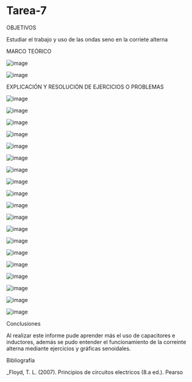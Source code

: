 # Tarea-7

OBJETIVOS

Estudiar el trabajo y uso de las ondas seno en la corriete alterna 

MARCO TEÓRICO

![image](https://user-images.githubusercontent.com/116834278/220008881-cc5e72e7-781e-4342-99c9-1c4f1217e000.png)

![image](https://user-images.githubusercontent.com/116834278/220008929-edf95c27-9dba-4e66-ae3a-18c6dc5025ab.png)

EXPLICACIÓN Y RESOLUCIÓN DE EJERCICIOS O PROBLEMAS

![image](https://user-images.githubusercontent.com/116834278/220009007-156d93a3-a79e-47f8-8527-c08b3446157c.png)

![image](https://user-images.githubusercontent.com/116834278/220009024-944d0078-be55-44b3-9fb0-0f3f00d8555f.png)

![image](https://user-images.githubusercontent.com/116834278/220009042-e906fad7-145e-48db-b102-48e682a14e17.png)

![image](https://user-images.githubusercontent.com/116834278/220009073-82538526-d868-4b94-a172-ee264eea7cfc.png)

![image](https://user-images.githubusercontent.com/116834278/220009090-8c6eea37-ff5a-4c63-84ec-e4bb6e74e171.png)

![image](https://user-images.githubusercontent.com/116834278/220009105-2b395e31-b00a-4887-8815-598eb297a396.png)

![image](https://user-images.githubusercontent.com/116834278/220009130-5dd792de-5f54-44e4-82b4-aa43bf5ce957.png)

![image](https://user-images.githubusercontent.com/116834278/220009148-2ff4ab7c-fc88-4451-84e1-08f2cd7eedf9.png)

![image](https://user-images.githubusercontent.com/116834278/220009180-ff2deb2f-5653-4354-91b8-addbaaaed017.png)

![image](https://user-images.githubusercontent.com/116834278/220009201-2ceab6fc-ebf2-44f7-aa6b-644393348221.png)

![image](https://user-images.githubusercontent.com/116834278/220009215-6b9d2560-911c-425f-9c04-96e2ae322c42.png)

![image](https://user-images.githubusercontent.com/116834278/220009229-de1f0b16-2823-4d98-8833-08e6196d68e7.png)

![image](https://user-images.githubusercontent.com/116834278/220009243-ce603370-690a-4043-9d59-5b031d1f1e9b.png)

![image](https://user-images.githubusercontent.com/116834278/220009263-4fd96d2c-d820-44b9-9492-4dcea805156c.png)

![image](https://user-images.githubusercontent.com/116834278/220009275-ef88b588-a179-4dff-99d2-58a408da9297.png)

![image](https://user-images.githubusercontent.com/116834278/220009307-4e272f6b-1e7d-4530-86e3-3cd9a7fc322d.png)

![image](https://user-images.githubusercontent.com/116834278/220009330-51ae1332-95de-4e4d-8c1d-4e1012cc254d.png)

![image](https://user-images.githubusercontent.com/116834278/220009348-2360a52a-7f8c-4de8-a6a6-6444f7a5f3a8.png)

![image](https://user-images.githubusercontent.com/116834278/220009365-269ada8a-5f51-489f-b5ca-a5fc721265d2.png)

Conclusiones

Al realizar este informe pude aprender más el uso de capacitores e inductores, además se pudo entender el funcionamiento de la correinte alterna mediante ejercicios y gráficas senoidales.

Bibliografía

_Floyd, T. L. (2007). Principios de circuitos electricos (8.a ed.). Pearso

